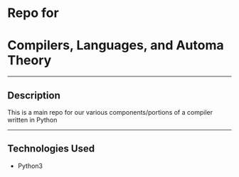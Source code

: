 # Repo for
# Compilers, Languages, and Automa Theory

- - - -

## Description

This is a main repo for our various components/portions of a compiler written in Python

- - - -

## Technologies Used

* Python3
